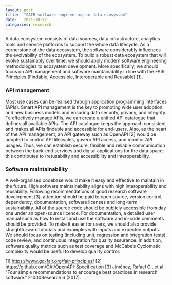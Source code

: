 ```yaml
---
layout: post
title:  "FAIR software engineering in data ecosystem"
date:   2021-10-22
categories: research
---
```


A data ecosystem consists of data sources, data infrastructure, analytics tools and service platforms to support the whole data lifecycle.
As a cornerstone of the data ecosystem, the software considerably influences the evolvability of the ecosystem. 
To build a robust data ecosystem that will evolve sustainably over time, we should apply modern software engineering methodologies to ecosystem development. 
More specifically, we should focus on API management and software maintainability in line with the FAIR Principles (Findable, Accessible, Interoperable and Reusable) [1].

### API management
Most use cases can be realised through application programming interfaces (APIs). 
Smart API management is the key to promoting wide user adoption and new business models and ensuring data security, privacy, and integrity.
To effectively manage APIs, we can create a unified API catalogue that defines all available APIs. The API catalogue keeps the approach consistent and makes all APIs findable and accessible for end-users. 
Also, as the heart of the API management, an API gateway such as OpenAPI [2] would be adopted to control API lifecycles, govern API access, and monitor API usages. 
Thus, we can establish secure, flexible and reliable communication between the back-end services and digital applications for the data space; this contributes to (re)usability and accessibility and interoperability.

### Software maintainability
A well-organised codebase would make it easy and effective to maintain in the future. High software maintainability aligns with high interoperability and reusability. Following recommendations of good research software development [3], attention should be paid to open source, version control, dependency, documentation, software licenses and long-term sustainability. All of the source code should be publicly accessible from day one under an open-source licence.
For documentation, a detailed user manual such as how to install and use the software and in-code comments should be provided. To make it easier for users, we should also provide straightforward tutorials and examples with inputs and expected outputs. 
We should focus on testing (including unit, regression and integration tests), code review, and continuous integration for quality assurance. In addition, software quality metrics such as test coverage and McCabe’s Cyclomatic complexity would be useful to develop quality control.

[1] https://www.go-fair.org/fair-principles/
[2] https://github.com/OAI/OpenAPI-Specification
[3] Jiménez, Rafael C., et al. "Four simple recommendations to encourage best practices in research software." F1000Research 6 (2017).